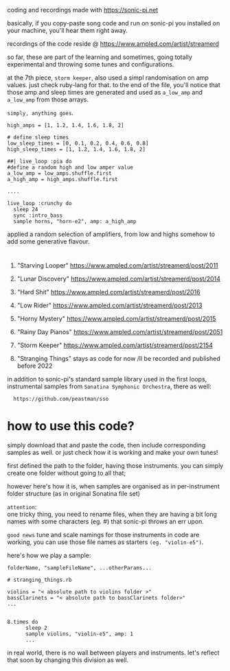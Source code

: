 coding and recordings made with https://sonic-pi.net

basically, if you copy-paste song code and run on sonic-pi you installed on your machine, you'll hear them right away. 

recordings of the code reside @
https://www.ampled.com/artist/streamerd

so far, these are part of the learning and sometimes, going totally experimental and throwing some tunes and configurations.

at the 7th piece, ```storm keeper```, also used a simpl randomisation on amp values. just check ruby-lang for that.
to the end of the file, you'll notice that those amp and sleep times are generated and used as ```a_low_amp``` and ```a_low_amp``` from those arrays.

`simply, anything goes`. 


``` low_amps = [0, 0.1, 0.2, 0.4, 0.6, 0.8]
high_amps = [1, 1.2, 1.4, 1.6, 1.8, 2]

# define sleep times
low_sleep_times = [0, 0.1, 0.2, 0.4, 0.6, 0.8]
high_sleep_times = [1, 1.2, 1.4, 1.6, 1.8, 2]

##| live_loop :pia do
#define a random high and low amper value
a_low_amp = low_amps.shuffle.first
a_high_amp = high_amps.shuffle.first

....

live_loop :crunchy do
  sleep 24
  sync :intro_bass
  sample horns, "horn-e2", amp: a_high_amp
  ```

applied a random selection of amplifiers, from low and highs somehow to add some generative flavour.

#

1.  "Starving Looper"
    https://www.ampled.com/artist/streamerd/post/2011

2.  "Lunar Discovery"
    https://www.ampled.com/artist/streamerd/post/2014

3.  "Hard Shit"
    https://www.ampled.com/artist/streamerd/post/2016

4.  "Low Rider"
    https://www.ampled.com/artist/streamerd/post/2013

5.  "Horny Mystery"
    https://www.ampled.com/artist/streamerd/post/2015

6.  "Rainy Day Pianos"
    https://www.ampled.com/artist/streamerd/post/2051
    
7. "Storm Keeper"
    https://www.ampled.com/artist/streamerd/post/2154

8.  "Stranging Things"
    stays as code for now /ll be recorded and published before 2022


in addition to sonic-pi's standard sample library used in the first loops, instrumental samples from `Sonatina Symphonic Orchestra`, there as well:

      https://github.com/peastman/sso

# how to use this code?
simply download that and paste the code, then include corresponding samples as well. or just check how it is working and make your own tunes! 

first defined the path to the folder, having those instruments. you can simply create one folder without going to all that; 

however here's how it is, when samples are organised as in per-instrument folder structure (as in original Sonatina file set)

`attention`:  
one tricky thing, you need to rename files, when they are having a bit long names with some characters (eg. #) that sonic-pi throws an err upon.

`good news`
tune and scale namings for those instruments in code are working, you can use those file names as starters `(eg. "violin-e5")`.

here's how we play a sample:

`folderName, "sampleFileName", ...otherParams...`

```
# stranging_things.rb

violins = "< absolute path to violins folder >"
bassClarinets = "< absolute path to bassClarinets folder>"
...


8.times do
      sleep 2
      sample violins, "violin-e5", amp: 1 
      ...
```



in real world, there is no wall between players and instruments. let's reflect that soon by changing this division as well.

